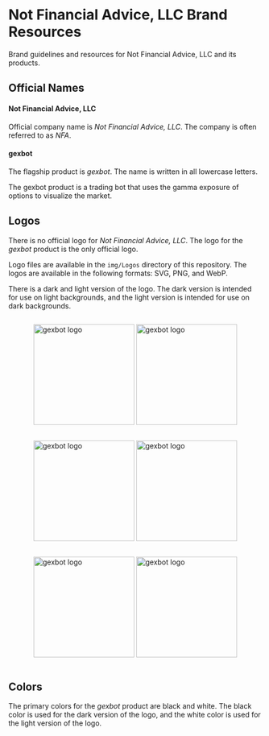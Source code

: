 # Not Financial Advice, LLC Brand Resources

Brand guidelines and resources for Not Financial Advice, LLC and its products.

## Official Names

#### Not Financial Advice, LLC
Official company name is _Not Financial Advice, LLC_. The company is often referred to as _NFA_.

#### gexbot
The flagship product is _gexbot_. The name is written in all lowercase letters. 

The gexbot product is a trading bot that uses the gamma exposure of options to visualize the market.

## Logos

There is no official logo for _Not Financial Advice, LLC_. The logo for the _gexbot_ product is the only official logo.

Logo files are available in the `img/Logos` directory of this repository. The logos are available in the following
formats: SVG, PNG, and WebP.

There is a dark and light version of the logo. The dark version is intended for use on light backgrounds, and the light version is intended for use on dark backgrounds.

<div style="display: flex; justify-content: space-around; flex-direction: column; align-items: center;">
<div style="margin: 1em;">
<img src="img/Logos/gexbot/SVG/GexBot_Final-only graphic_White.svg" width="200" alt="gexbot logo">
<img src="img/Logos/gexbot/SVG/GexBot_Finalsvg-only graphic_Black.svg" width="200" alt="gexbot logo">
</div>
<div style="margin: 1em;">
<img src="img/Logos/gexbot/SVG/GexBot_Finalsvg_White.svg" width="200" alt="gexbot logo">
<img src="img/Logos/gexbot/SVG/GexBot_Finalsvg_Black.svg" width="200" alt="gexbot logo">
</div>
<div style="margin: 1em;">
<img src="img/Logos/gexbot/SVG/GexBot_Final_Inline_white.svg" width="200" alt="gexbot logo">
<img src="img/Logos/gexbot/SVG/GexBot_Finalsvg_Inline_black.svg" width="200" alt="gexbot logo">
</div>
</div>

## Colors
The primary colors for the _gexbot_ product are black and white. The black color is used for the dark version of the logo, and the white color is used for the light version of the logo.
